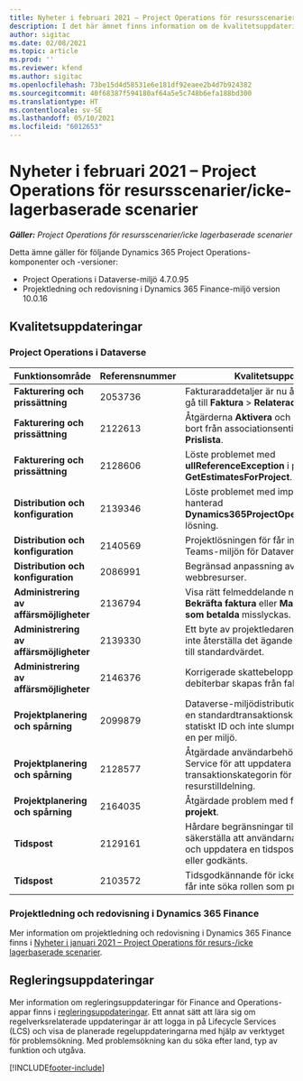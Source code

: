 ```yaml
---
title: Nyheter i februari 2021 – Project Operations för resursscenarier/icke-lagerbaserade scenarier
description: I det här ämnet finns information om de kvalitetsuppdateringar som är tillgängliga i utgåvan av Project Operations för februari 2021 för resursscenarier/icke-lagerbaserade scenarier.
author: sigitac
ms.date: 02/08/2021
ms.topic: article
ms.prod: ''
ms.reviewer: kfend
ms.author: sigitac
ms.openlocfilehash: 73be15d4d58531e6e181df92eaee2b4d7b924382
ms.sourcegitcommit: 40f68387f594180af64a5e5c748b6efa188bd300
ms.translationtype: HT
ms.contentlocale: sv-SE
ms.lasthandoff: 05/10/2021
ms.locfileid: "6012653"
---
```

# <a name="whats-new-february-2021---project-operations-for-resourcenon-stocked-based-scenarios"></a>Nyheter i februari 2021 – Project Operations för resursscenarier/icke-lagerbaserade scenarier

_**Gäller:** Project Operations för resursscenarier/icke lagerbaserade scenarier_

Detta ämne gäller för följande Dynamics 365 Project Operations-komponenter och -versioner:

- Project Operations i Dataverse-miljö 4.7.0.95
- Projektledning och redovisning i Dynamics 365 Finance-miljö version 10.0.16 

## <a name="quality-updates"></a>Kvalitetsuppdateringar

### <a name="project-operations-on-dataverse"></a>Project Operations i Dataverse

| **Funktionsområde** | **Referensnummer** | **Kvalitetsuppdatering** |
| --- | --- | --- |
| **Fakturering och prissättning** | 2053736 | Fakturaraddetaljer är nu åtkomliga genom att gå till **Faktura** > **Relaterad information**. |
| **Fakturering och prissättning** | 2122613 | Åtgärderna **Aktivera** och **Inaktivera** togs bort från associationsentiteterna för **Prislista**. |
| **Fakturering och prissättning** | 2128606 | Löste problemet med **ullReferenceException** i plugin-programmet **GetEstimatesForProject**. |
| **Distribution och konfiguration** | 2139346 | Löste problemet med import av icke-hanterad **Dynamics365ProjectOperationsDualWrite**-lösning. |
| **Distribution och konfiguration** | 2140569 | Projektlösningen för får inte installeras i Teams-miljön för Dataverse. |
| **Distribution och konfiguration** | 2086991 | Begränsad anpassning av lokalisering av webbresurser. |
| **Administrering av affärsmöjligheter** | 2136794 | Visa rätt felmeddelande när processerna **Bekräfta faktura** eller **Markera fakturan som betalda** misslyckas. |
| **Administrering av affärsmöjligheter** | 2139330 | Ett byte av projektledaren för ett projekt får inte återställa det ägande företaget tillbaka till standardvärdet. |
| **Administrering av affärsmöjligheter** | 2146376 | Korrigerade skattebelopp i en faktisk icke-debiterbar skapas från fakturabekräftelse. |
| **Projektplanering och spårning** | 2099879 | Dataverse-miljödistributionen måste skapa en standardtransaktionskategori med ett statiskt ID och inte slumpmässigt generera en per miljö. |
| **Projektplanering och spårning** | 2128577 | Åtgärdade användarbehörigheten för Project Service för att uppdatera transaktionskategorin för en resurstilldelning. |
| **Projektplanering och spårning** | 2164035 | Åtgärdade problem med funktionen **Kopiera projekt**. |
| **Tidspost** | 2129161 | Hårdare begränsningar tillämpas för att säkerställa att användarna inte kan ändra och uppdatera en tidspost som har skickats eller godkänts. |
| **Tidspost** | 2103572 | Tidsgodkännande för icke-projekttidsposter får inte söka rollen som projektgodkännare. |

### <a name="project-management-and-accounting-in-dynamics-365-finance"></a>Projektledning och redovisning i Dynamics 365 Finance 

Mer information om projektledning och redovisning i Dynamics 365 Finance finns i [Nyheter i januari 2021 – Project Operations för resurs-/icke lagerbaserade scenarier](whats-new-jan-2021-resource-based.md).


## <a name="regulatory-updates"></a>Regleringsuppdateringar

Mer information om regleringsuppdateringar för Finance and Operations-appar finns i [regleringsuppdateringar](/dynamics365/finance/localizations/regulatory-updates). Ett annat sätt att lära sig om regelverksrelaterade uppdateringar är att logga in på Lifecycle Services (LCS) och visa de planerade regeluppdateringarna med hjälp av verktyget för problemsökning. Med problemsökning kan du söka efter land, typ av funktion och utgåva.


[!INCLUDE[footer-include](../includes/footer-banner.md)]